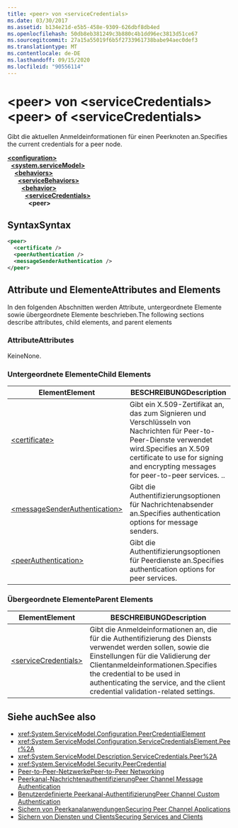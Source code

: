 ```yaml
---
title: <peer> von <serviceCredentials>
ms.date: 03/30/2017
ms.assetid: b134e21d-e5b5-458e-9309-626dbf8db4ed
ms.openlocfilehash: 50db8eb381249c3b880c4b1dd96ec3813d51ce67
ms.sourcegitcommit: 27a15a55019f6b5f2733961738babe94aec0def3
ms.translationtype: MT
ms.contentlocale: de-DE
ms.lasthandoff: 09/15/2020
ms.locfileid: "90556114"
---
```

# <a name="peer-of-servicecredentials"></a><span data-ttu-id="46dc9-102">\<peer> von \<serviceCredentials></span><span class="sxs-lookup"><span data-stu-id="46dc9-102">\<peer> of \<serviceCredentials></span></span>
<span data-ttu-id="46dc9-103">Gibt die aktuellen Anmeldeinformationen für einen Peerknoten an.</span><span class="sxs-lookup"><span data-stu-id="46dc9-103">Specifies the current credentials for a peer node.</span></span>  
  
[**\<configuration>**](../configuration-element.md)\
&nbsp;&nbsp;[**\<system.serviceModel>**](system-servicemodel.md)\
&nbsp;&nbsp;&nbsp;&nbsp;[**\<behaviors>**](behaviors.md)\
&nbsp;&nbsp;&nbsp;&nbsp;&nbsp;&nbsp;[**\<serviceBehaviors>**](servicebehaviors.md)\
&nbsp;&nbsp;&nbsp;&nbsp;&nbsp;&nbsp;&nbsp;&nbsp;[**\<behavior>**](behavior-of-servicebehaviors.md)\
&nbsp;&nbsp;&nbsp;&nbsp;&nbsp;&nbsp;&nbsp;&nbsp;&nbsp;&nbsp;[**\<serviceCredentials>**](servicecredentials.md)\
&nbsp;&nbsp;&nbsp;&nbsp;&nbsp;&nbsp;&nbsp;&nbsp;&nbsp;&nbsp;&nbsp;&nbsp;**\<peer>**  
  
## <a name="syntax"></a><span data-ttu-id="46dc9-104">Syntax</span><span class="sxs-lookup"><span data-stu-id="46dc9-104">Syntax</span></span>  
  
```xml  
<peer>
  <certificate />
  <peerAuthentication />
  <messageSenderAuthentication />
</peer>
```  
  
## <a name="attributes-and-elements"></a><span data-ttu-id="46dc9-105">Attribute und Elemente</span><span class="sxs-lookup"><span data-stu-id="46dc9-105">Attributes and Elements</span></span>  
 <span data-ttu-id="46dc9-106">In den folgenden Abschnitten werden Attribute, untergeordnete Elemente sowie übergeordnete Elemente beschrieben.</span><span class="sxs-lookup"><span data-stu-id="46dc9-106">The following sections describe attributes, child elements, and parent elements</span></span>  
  
### <a name="attributes"></a><span data-ttu-id="46dc9-107">Attribute</span><span class="sxs-lookup"><span data-stu-id="46dc9-107">Attributes</span></span>  
 <span data-ttu-id="46dc9-108">Keine</span><span class="sxs-lookup"><span data-stu-id="46dc9-108">None.</span></span>  
  
### <a name="child-elements"></a><span data-ttu-id="46dc9-109">Untergeordnete Elemente</span><span class="sxs-lookup"><span data-stu-id="46dc9-109">Child Elements</span></span>  
  
|<span data-ttu-id="46dc9-110">Element</span><span class="sxs-lookup"><span data-stu-id="46dc9-110">Element</span></span>|<span data-ttu-id="46dc9-111">BESCHREIBUNG</span><span class="sxs-lookup"><span data-stu-id="46dc9-111">Description</span></span>|  
|-------------|-----------------|  
|[\<certificate>](certificate-of-peer.md)|<span data-ttu-id="46dc9-112">Gibt ein X.509-Zertifikat an, das zum Signieren und Verschlüsseln von Nachrichten für Peer-to-Peer-Dienste verwendet wird.</span><span class="sxs-lookup"><span data-stu-id="46dc9-112">Specifies an X.509 certificate to use for signing and encrypting messages for peer-to-peer services.</span></span> <span data-ttu-id="46dc9-113">.</span><span class="sxs-lookup"><span data-stu-id="46dc9-113">.</span></span>|  
|[\<messageSenderAuthentication>](messagesenderauthentication.md)|<span data-ttu-id="46dc9-114">Gibt die Authentifizierungsoptionen für Nachrichtenabsender an.</span><span class="sxs-lookup"><span data-stu-id="46dc9-114">Specifies authentication options for message senders.</span></span>|  
|[\<peerAuthentication>](peerauthentication.md)|<span data-ttu-id="46dc9-115">Gibt die Authentifizierungsoptionen für Peerdienste an.</span><span class="sxs-lookup"><span data-stu-id="46dc9-115">Specifies authentication options for peer services.</span></span>|  
  
### <a name="parent-elements"></a><span data-ttu-id="46dc9-116">Übergeordnete Elemente</span><span class="sxs-lookup"><span data-stu-id="46dc9-116">Parent Elements</span></span>  
  
|<span data-ttu-id="46dc9-117">Element</span><span class="sxs-lookup"><span data-stu-id="46dc9-117">Element</span></span>|<span data-ttu-id="46dc9-118">BESCHREIBUNG</span><span class="sxs-lookup"><span data-stu-id="46dc9-118">Description</span></span>|  
|-------------|-----------------|  
|[\<serviceCredentials>](servicecredentials.md)|<span data-ttu-id="46dc9-119">Gibt die Anmeldeinformationen an, die für die Authentifizierung des Diensts verwendet werden sollen, sowie die Einstellungen für die Validierung der Clientanmeldeinformationen.</span><span class="sxs-lookup"><span data-stu-id="46dc9-119">Specifies the credential to be used in authenticating the service, and the client credential validation-related settings.</span></span>|  
  
## <a name="see-also"></a><span data-ttu-id="46dc9-120">Siehe auch</span><span class="sxs-lookup"><span data-stu-id="46dc9-120">See also</span></span>

- <xref:System.ServiceModel.Configuration.PeerCredentialElement>
- <xref:System.ServiceModel.Configuration.ServiceCredentialsElement.Peer%2A>
- <xref:System.ServiceModel.Description.ServiceCredentials.Peer%2A>
- <xref:System.ServiceModel.Security.PeerCredential>
- [<span data-ttu-id="46dc9-121">Peer-to-Peer-Netzwerke</span><span class="sxs-lookup"><span data-stu-id="46dc9-121">Peer-to-Peer Networking</span></span>](../../../wcf/feature-details/peer-to-peer-networking.md)
- <span data-ttu-id="46dc9-122">[Peerkanal-Nachrichtenauthentifizierung](/previous-versions/dotnet/netframework-3.5/aa967730(v=vs.90))</span><span class="sxs-lookup"><span data-stu-id="46dc9-122">[Peer Channel Message Authentication](/previous-versions/dotnet/netframework-3.5/aa967730(v=vs.90))</span></span>
- <span data-ttu-id="46dc9-123">[Benutzerdefinierte Peerkanal-Authentifizierung](/previous-versions/dotnet/netframework-3.5/ms751447(v=vs.90))</span><span class="sxs-lookup"><span data-stu-id="46dc9-123">[Peer Channel Custom Authentication](/previous-versions/dotnet/netframework-3.5/ms751447(v=vs.90))</span></span>
- [<span data-ttu-id="46dc9-124">Sichern von Peerkanalanwendungen</span><span class="sxs-lookup"><span data-stu-id="46dc9-124">Securing Peer Channel Applications</span></span>](../../../wcf/feature-details/securing-peer-channel-applications.md)
- [<span data-ttu-id="46dc9-125">Sichern von Diensten und Clients</span><span class="sxs-lookup"><span data-stu-id="46dc9-125">Securing Services and Clients</span></span>](../../../wcf/feature-details/securing-services-and-clients.md)
